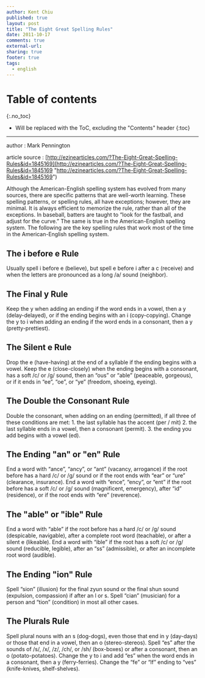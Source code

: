 ```yaml
---
author: Kent Chiu
published: true
layout: post
title: "The Eight Great Spelling Rules"
date: 2011-10-17
comments: true
external-url:
sharing: true
footer: true
tags:
  - english
---
```




# Table of contents
{:.no_toc}

* Will be replaced with the ToC, excluding the "Contents" header
{:toc}

----------------------------------------------------------------


author : Mark Pennington

article source :
[http://ezinearticles.com/?The-Eight-Great-Spelling-Rules&id=1845169](http://ezinearticles.com/?The-Eight-Great-Spelling-Rules&id=1845169 "http://ezinearticles.com/?The-Eight-Great-Spelling-Rules&id=1845169")

Although the American-English spelling system has evolved from many
sources, there are specific patterns that are well-worth learning. These
spelling patterns, or spelling rules, all have exceptions; however, they
are minimal. It is always efficient to memorize the rule, rather than
all of the exceptions. In baseball, batters are taught to “look for the
fastball, and adjust for the curve.” The same is true in the
American-English spelling system. The following are the key spelling
rules that work most of the time in the American-English spelling
system.

The i before e Rule
-------------------

Usually spell i before e (believe), but spell e before i after a c
(receive) and when the letters are pronounced as a long /a/ sound
(neighbor).

The Final y Rule
----------------

Keep the y when adding an ending if the word ends in a vowel, then a y
(delay-delayed), or if the ending begins with an i (copy-copying).
Change the y to i when adding an ending if the word ends in a consonant,
then a y (pretty-prettiest).

The Silent e Rule
-----------------

Drop the e (have-having) at the end of a syllable if the ending begins
with a vowel. Keep the e (close-closely) when the ending begins with a
consonant, has a soft /c/ or /g/ sound, then an “ous” or “able”
(peaceable, gorgeous), or if it ends in “ee”, “oe”, or “ye” (freedom,
shoeing, eyeing).

The Double the Consonant Rule
-----------------------------

Double the consonant, when adding on an ending (permitted), if all three
of these conditions are met: 1. the last syllable has the accent (per /
mit) 2. the last syllable ends in a vowel, then a consonant (permit). 3.
the ending you add begins with a vowel (ed).

The Ending "an" or "en" Rule
----------------------------

End a word with “ance”, “ancy”, or “ant” (vacancy, arrogance) if the
root before has a hard /c/ or /g/ sound or if the root ends with “ear”
or “ure” (clearance, insurance). End a word with “ence”, “ency”, or
“ent” if the root before has a soft /c/ or /g/ sound (magnificent,
emergency), after “id” (residence), or if the root ends with “ere”
(reverence).

The "able" or "ible" Rule
-------------------------

End a word with “able” if the root before has a hard /c/ or /g/ sound
(despicable, navigable), after a complete root word (teachable), or
after a silent e (likeable). End a word with “ible” if the root has a
soft /c/ or /g/ sound (reducible, legible), after an “ss” (admissible),
or after an incomplete root word (audible).

The Ending "ion" Rule
---------------------

Spell “sion” (illusion) for the final zyun sound or the final shun sound
(expulsion, compassion) if after an l or s. Spell “cian” (musician) for
a person and “tion” (condition) in most all other cases.

The Plurals Rule
----------------

Spell plural nouns with an s (dog-dogs), even those that end in y
(day-days) or those that end in a vowel, then an o (stereo-stereos).
Spell “es” after the sounds of /s/, /x/, /z/, /ch/, or /sh/ (box-boxes)
or after a consonant, then an o (potato-potatoes). Change the y to i and
add “es” when the word ends in a consonant, then a y (ferry-ferries).
Change the “fe” or “lf” ending to “ves” (knife-knives, shelf-shelves).

